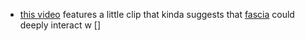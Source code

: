 - [this video](https://youtu.be/01LbcCDTwF4) features a little clip that kinda suggests that [fascia](https://en.wikipedia.org/wiki/Fascia) could deeply interact w []